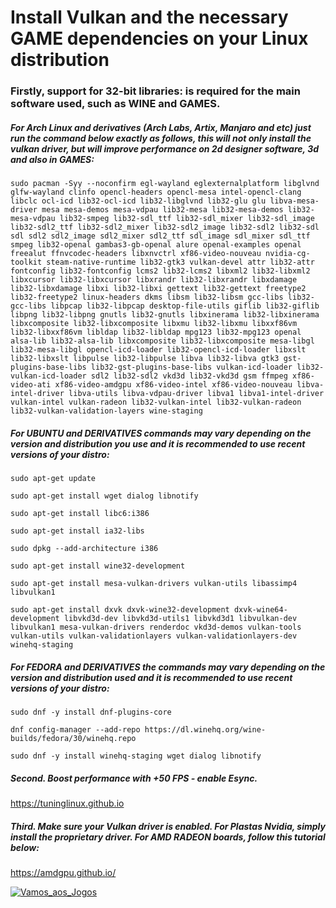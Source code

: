 # Install Vulkan and the necessary GAME dependencies on your Linux distribution
### Firstly, support for 32-bit libraries: is required for the main software used, such as WINE and GAMES.

##### For Arch Linux and derivatives (Arch Labs, Artix, Manjaro and etc) just run the command below exactly as follows, this will not only install the vulkan driver, but will improve performance on 2d designer software, 3d and also in GAMES:

```
sudo pacman -Syy --noconfirm egl-wayland eglexternalplatform libglvnd glfw-wayland clinfo opencl-headers opencl-mesa intel-opencl-clang libclc ocl-icd lib32-ocl-icd lib32-libglvnd lib32-glu glu libva-mesa-driver mesa mesa-demos mesa-vdpau lib32-mesa lib32-mesa-demos lib32-mesa-vdpau lib32-smpeg lib32-sdl_ttf lib32-sdl_mixer lib32-sdl_image lib32-sdl2_ttf lib32-sdl2_mixer lib32-sdl2_image lib32-sdl2 lib32-sdl sdl sdl2 sdl2_image sdl2_mixer sdl2_ttf sdl_image sdl_mixer sdl_ttf smpeg lib32-openal gambas3-gb-openal alure openal-examples openal freealut ffnvcodec-headers libxnvctrl xf86-video-nouveau nvidia-cg-toolkit steam-native-runtime lib32-gtk3 vulkan-devel attr lib32-attr fontconfig lib32-fontconfig lcms2 lib32-lcms2 libxml2 lib32-libxml2 libxcursor lib32-libxcursor libxrandr lib32-libxrandr libxdamage lib32-libxdamage libxi lib32-libxi gettext lib32-gettext freetype2 lib32-freetype2 linux-headers dkms libsm lib32-libsm gcc-libs lib32-gcc-libs libpcap lib32-libpcap desktop-file-utils giflib lib32-giflib libpng lib32-libpng gnutls lib32-gnutls libxinerama lib32-libxinerama libxcomposite lib32-libxcomposite libxmu lib32-libxmu libxxf86vm lib32-libxxf86vm libldap lib32-libldap mpg123 lib32-mpg123 openal alsa-lib lib32-alsa-lib libxcomposite lib32-libxcomposite mesa-libgl lib32-mesa-libgl opencl-icd-loader lib32-opencl-icd-loader libxslt lib32-libxslt libpulse lib32-libpulse libva lib32-libva gtk3 gst-plugins-base-libs lib32-gst-plugins-base-libs vulkan-icd-loader lib32-vulkan-icd-loader sdl2 lib32-sdl2 vkd3d lib32-vkd3d gsm ffmpeg xf86-video-ati xf86-video-amdgpu xf86-video-intel xf86-video-nouveau libva-intel-driver libva-utils libva-vdpau-driver libva1 libva1-intel-driver vulkan-intel vulkan-radeon lib32-vulkan-intel lib32-vulkan-radeon lib32-vulkan-validation-layers wine-staging
```

##### For UBUNTU and DERIVATIVES commands may vary depending on the version and distribution you use and it is recommended to use recent versions of your distro:

```
sudo apt-get update

sudo apt-get install wget dialog libnotify

sudo apt-get install libc6:i386

sudo apt-get install ia32-libs

sudo dpkg --add-architecture i386

sudo apt-get install wine32-development

sudo apt-get install mesa-vulkan-drivers vulkan-utils libassimp4 libvulkan1

sudo apt-get install dxvk dxvk-wine32-development dxvk-wine64-development libvkd3d-dev libvkd3d-utils1 libvkd3d1 libvulkan-dev libvulkan1 mesa-vulkan-drivers renderdoc vkd3d-demos vulkan-tools vulkan-utils vulkan-validationlayers vulkan-validationlayers-dev winehq-staging
```

##### For FEDORA and DERIVATIVES the commands may vary depending on the version and distribution used and it is recommended to use recent versions of your distro:
```
sudo dnf -y install dnf-plugins-core

dnf config-manager --add-repo https://dl.winehq.org/wine-builds/fedora/30/winehq.repo

sudo dnf -y install winehq-staging wget dialog libnotify
```

##### Second. Boost performance with +50 FPS - enable Esync.
https://tuninglinux.github.io

##### Third. Make sure your Vulkan driver is enabled. For Plastas Nvidia, simply install the proprietary driver. For AMD RADEON boards, follow this tutorial below:
https://amdgpu.github.io/

[![Vamos_aos_Jogos](https://raw.githubusercontent.com/felipefacundes/desktop/master/wine-jogos/imagens/vamos_aos_jogos.gif)](https://github.com/felipefacundes/PlayOnGit-en)

